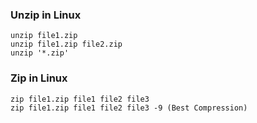 ### Unzip in Linux
	unzip file1.zip 
	unzip file1.zip file2.zip 
	unzip '*.zip' 
	
### Zip in Linux
	zip file1.zip file1 file2 file3
	zip file1.zip file1 file2 file3 -9 (Best Compression)